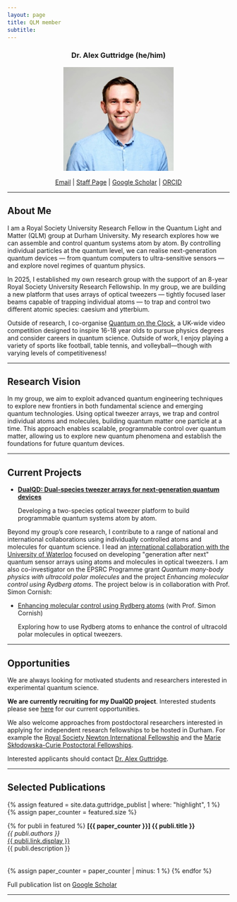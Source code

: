 ```yaml
---
layout: page
title: QLM member
subtitle:
---
```


<div style="text-align: center;">

  <h3>Dr. Alex Guttridge (he/him)</h3>

  <img src="/members/current/guttridge/Alex_headshot_s.jpg" alt="Dr Alex Guttridge" width="250" />

  <p>
    <a href="mailto:alexander.guttridge@durham.ac.uk">Email</a> | 
    <a href="https://www.durham.ac.uk/staff/alexander-guttridge/">Staff Page</a> | 
    <a href="https://scholar.google.com/citations?user=eoAbbbIAAAAJ&hl=en">Google Scholar</a> | 
    <a href="https://orcid.org/0000-0001-9886-5739">ORCID</a>
  </p>

</div>



---

## About Me

I am a Royal Society University Research Fellow in the Quantum Light and Matter (QLM) group at Durham University. My research explores how we can assemble and control quantum systems atom by atom.
By controlling individual particles at the quantum level, we can realise next-generation quantum devices — from quantum computers to ultra-sensitive sensors — and explore novel regimes of quantum physics.

In 2025, I established my own research group with the support of an 8-year Royal Society University Research Fellowship. In my group, we are building a new platform that uses arrays of optical tweezers — tightly focused laser beams capable of trapping individual atoms — to trap and control two different atomic species: caesium and ytterbium.
<!--This dual-species approach gives us a versatile new toolbox for investigating the frontiers of quantum science.-->

Outside of research, I co-organise [Quantum on the Clock](https://www.iop.org/physics-community/special-interest-groups/qqq-group/quantum-clock), a UK-wide video competition designed to inspire 16-18 year olds to pursue physics degrees and consider careers in quantum science. Outside of work, I enjoy playing a variety of sports like football, table tennis, and volleyball—though with varying levels of competitiveness!

---

## Research Vision

In my group, we aim to exploit advanced quantum engineering techniques to explore new frontiers in both fundamental science and emerging quantum technologies. Using optical tweezer arrays, we trap and control individual atoms and molecules, building quantum matter one particle at a time. This approach enables scalable, programmable control over quantum matter, allowing us to explore new quantum phenomena and establish the foundations for future quantum devices.

---

## Current Projects

- **[DualQD: Dual-species tweezer arrays for next-generation quantum devices](/research/tech/dualqd.md)**

    Developing a two-species optical tweezer platform to build programmable quantum systems atom by atom.
  
Beyond my group’s core research, I contribute to a range of national and international collaborations using individually controlled atoms and molecules for quantum science. I lead an [international collaboration with the University of Waterloo](https://www.durham.ac.uk/news-events/latest-news/2025/01/grant-award-enables-durham-physicists-to-lead-international-quantum-projects-/) focused on developing "generation after next" quantum sensor arrays using atoms and molecules in optical tweezers. I am also co-investigator on the EPSRC Programme grant *Quantum many-body physics with ultracold polar molecules* and the project *Enhancing molecular control using Rydberg atoms*. The project below is in collaboration with Prof. Simon Cornish:

- [Enhancing molecular control using Rydberg atoms](https://www.cornishlabs.uk/tweezers) (with Prof. Simon Cornish)

    Exploring how to use Rydberg atoms to enhance the control of ultracold polar molecules in optical tweezers.
    
---

## Opportunities

We are always looking for motivated students and researchers interested in experimental quantum science. 

**We are currently recruiting for my DualQD project**. Interested students please see [here](/join/phdrecruit.md) for our current opportunities.

We also welcome approaches from postdoctoral researchers interested in applying for independent research fellowships to be hosted in Durham. For example the [Royal Society Newton International Fellowship](https://royalsociety.org/grants/newton-international/) and the [Marie Skłodowska-Curie Postoctoral Fellowships](https://marie-sklodowska-curie-actions.ec.europa.eu/actions/postdoctoral-fellowships).

Interested applicants should contact [Dr. Alex Guttridge](mailto:alexander.guttridge@durham.ac.uk).

---

## Selected Publications

{% assign featured = site.data.guttridge_publist | where: "highlight", 1 %}
{% assign paper_counter = featured.size %}

{% for publi in featured %}
**[{{ paper_counter }}] {{ publi.title }}**  
*{{ publi.authors }}*  
<a href="{{ publi.link.url }}">{{ publi.link.display }}</a>  
{{ publi.description }}  
<br><br>
{% assign paper_counter = paper_counter | minus: 1 %}
{% endfor %}

Full publication list on [Google Scholar](https://scholar.google.com/citations?user=eoAbbbIAAAAJ&hl=en)

---

